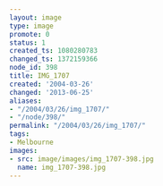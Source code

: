 ```yaml
---
layout: image
type: image
promote: 0
status: 1
created_ts: 1080280783
changed_ts: 1372159366
node_id: 398
title: IMG_1707
created: '2004-03-26'
changed: '2013-06-25'
aliases:
- "/2004/03/26/img_1707/"
- "/node/398/"
permalink: "/2004/03/26/img_1707/"
tags:
- Melbourne
images:
- src: image/images/img_1707-398.jpg
  name: img_1707-398.jpg
---
```


